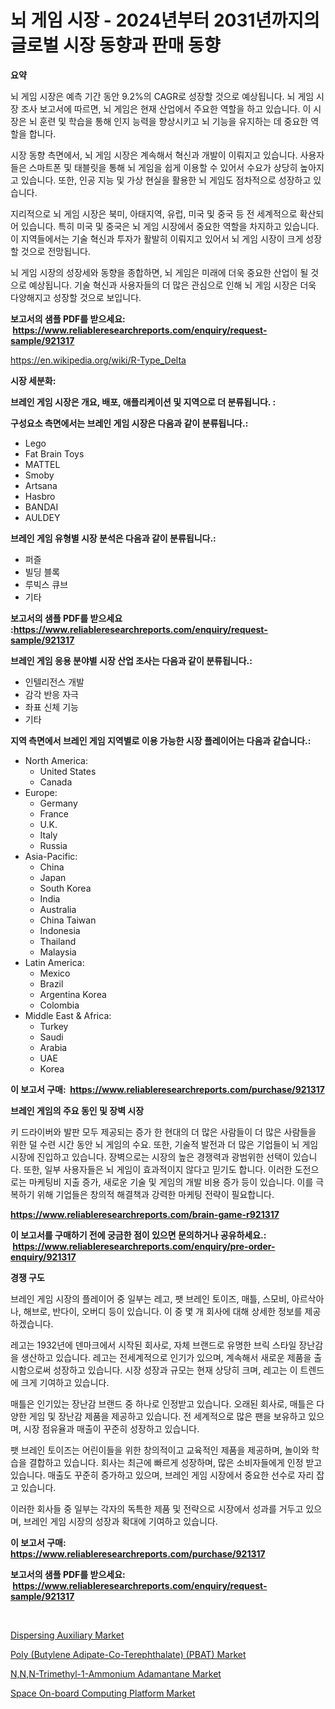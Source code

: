 <p><h1>뇌 게임 시장 - 2024년부터 2031년까지의 글로벌 시장 동향과 판매 동향</h1></p><p><strong>요약</strong></p>
<p><p>뇌 게임 시장은 예측 기간 동안 9.2%의 CAGR로 성장할 것으로 예상됩니다. 뇌 게임 시장 조사 보고서에 따르면, 뇌 게임은 현재 산업에서 주요한 역할을 하고 있습니다. 이 시장은 뇌 훈련 및 학습을 통해 인지 능력을 향상시키고 뇌 기능을 유지하는 데 중요한 역할을 합니다.</p><p>시장 동향 측면에서, 뇌 게임 시장은 계속해서 혁신과 개발이 이뤄지고 있습니다. 사용자들은 스마트폰 및 태블릿을 통해 뇌 게임을 쉽게 이용할 수 있어서 수요가 상당히 높아지고 있습니다. 또한, 인공 지능 및 가상 현실을 활용한 뇌 게임도 점차적으로 성장하고 있습니다.</p><p>지리적으로 뇌 게임 시장은 북미, 아태지역, 유럽, 미국 및 중국 등 전 세계적으로 확산되어 있습니다. 특히 미국 및 중국은 뇌 게임 시장에서 중요한 역할을 차지하고 있습니다. 이 지역들에서는 기술 혁신과 투자가 활발히 이뤄지고 있어서 뇌 게임 시장이 크게 성장할 것으로 전망됩니다.</p><p>뇌 게임 시장의 성장세와 동향을 종합하면, 뇌 게임은 미래에 더욱 중요한 산업이 될 것으로 예상됩니다. 기술 혁신과 사용자들의 더 많은 관심으로 인해 뇌 게임 시장은 더욱 다양해지고 성장할 것으로 보입니다.</p></p>
<p><strong>보고서의 샘플 PDF를 받으세요: &nbsp;<a href="https://www.reliableresearchreports.com/enquiry/request-sample/921317">https://www.reliableresearchreports.com/enquiry/request-sample/921317</a></strong></p>
<p><a href="https://en.wikipedia.org/wiki/R-Type_Delta">https://en.wikipedia.org/wiki/R-Type_Delta</a></p>
<p><strong>시장 세분화:</strong></p>
<p><strong> 브레인 게임 시장은 개요, 배포, 애플리케이션 및 지역으로 더 분류됩니다. :</strong></p>
<p><strong>구성요소 측면에서는 브레인 게임 시장은 다음과 같이 분류됩니다.:</strong></p>
<p><ul><li>Lego</li><li>Fat Brain Toys</li><li>MATTEL</li><li>Smoby</li><li>Artsana</li><li>Hasbro</li><li>BANDAI</li><li>AULDEY</li></ul></p>
<p><strong> 브레인 게임 유형별 시장 분석은 다음과 같이 분류됩니다.:</strong></p>
<p><ul><li>퍼즐</li><li>빌딩 블록</li><li>루빅스 큐브</li><li>기타</li></ul></p>
<p><strong>보고서의 샘플 PDF를 받으세요 :<a href="https://www.reliableresearchreports.com/enquiry/request-sample/921317">https://www.reliableresearchreports.com/enquiry/request-sample/921317</a></strong></p>
<p><strong> 브레인 게임 응용 분야별 시장 산업 조사는 다음과 같이 분류됩니다.:</strong></p>
<p><ul><li>인텔리전스 개발</li><li>감각 반응 자극</li><li>좌표 신체 기능</li><li>기타</li></ul></p>
<p><strong>지역 측면에서 브레인 게임 지역별로 이용 가능한 시장 플레이어는 다음과 같습니다.:</strong></p>
<p><ul>
    <li>
        North America:
        <ul>
            <li>United States</li>
            <li>Canada</li>
        </ul>
    </li>
    <li>
        Europe:
        <ul>
            <li>Germany</li>
            <li>France</li>
            <li>U.K.</li>
            <li>Italy</li>
            <li>Russia</li>
        </ul>
    </li>
    <li>
        Asia-Pacific:
        <ul>
            <li>China</li>
            <li>Japan</li>
            <li>South Korea</li>
            <li>India</li>
            <li>Australia</li>
            <li>China Taiwan</li>
            <li>Indonesia</li>
            <li>Thailand</li>
            <li>Malaysia</li>
        </ul>
    </li>
    <li>
        Latin America:
        <ul>
            <li>Mexico</li>
            <li>Brazil</li>
            <li>Argentina Korea</li>
            <li>Colombia</li>
        </ul>
    </li>
    <li>
        Middle East & Africa:
        <ul>
            <li>Turkey</li>
            <li>Saudi</li>
            <li>Arabia</li>
            <li>UAE</li>
            <li>Korea</li>
        </ul>
    </li>
    </ul></p>
<p><strong>이 보고서 구매: &nbsp;<a href="https://www.reliableresearchreports.com/purchase/921317">https://www.reliableresearchreports.com/purchase/921317</a></strong></p>
<p><strong>브레인 게임의 주요 동인 및 장벽 시장</strong></p>
<p><p>키 드라이버와 발판 모두 제공되는 증가 한 현대의 더 많은 사람들이 더 많은 사람들을 위한 덜 수련 시간 동안 뇌 게임의 수요. 또한, 기술적 발전과 더 많은 기업들이 뇌 게임 시장에 진입하고 있습니다. 장벽으로는 시장의 높은 경쟁력과 광범위한 선택이 있습니다. 또한, 일부 사용자들은 뇌 게임이 효과적이지 않다고 믿기도 합니다. 이러한 도전으로는 마케팅비 지출 증가, 새로운 기술 및 게임의 개발 비용 증가 등이 있습니다. 이를 극복하기 위해 기업들은 창의적 해결책과 강력한 마케팅 전략이 필요합니다.</p></p>
<p><strong><a href="https://www.reliableresearchreports.com/brain-game-r921317">https://www.reliableresearchreports.com/brain-game-r921317</a></strong></p>
<p><strong>이 보고서를 구매하기 전에 궁금한 점이 있으면 문의하거나 공유하세요.: &nbsp;<a href="https://www.reliableresearchreports.com/enquiry/pre-order-enquiry/921317">https://www.reliableresearchreports.com/enquiry/pre-order-enquiry/921317</a></strong></p>
<p><strong>경쟁 구도</strong></p>
<p><p>브레인 게임 시장의 플레이어 중 일부는 레고, 팻 브레인 토이즈, 매틀, 스모비, 아르삭아나, 해브로, 반다이, 오버디 등이 있습니다. 이 중 몇 개 회사에 대해 상세한 정보를 제공하겠습니다.</p><p>레고는 1932년에 덴마크에서 시작된 회사로, 자체 브랜드로 유명한 브릭 스타일 장난감을 생산하고 있습니다. 레고는 전세계적으로 인기가 있으며, 계속해서 새로운 제품을 출시함으로써 성장하고 있습니다. 시장 성장과 규모는 현재 상당히 크며, 레고는 이 트렌드에 크게 기여하고 있습니다.</p><p>매틀은 인기있는 장난감 브랜드 중 하나로 인정받고 있습니다. 오래된 회사로, 매틀은 다양한 게임 및 장난감 제품을 제공하고 있습니다. 전 세계적으로 많은 팬을 보유하고 있으며, 시장 점유율과 매출이 꾸준히 성장하고 있습니다.</p><p>팻 브레인 토이즈는 어린이들을 위한 창의적이고 교육적인 제품을 제공하며, 놀이와 학습을 결합하고 있습니다. 회사는 최근에 빠르게 성장하며, 많은 소비자들에게 인정 받고 있습니다. 매출도 꾸준히 증가하고 있으며, 브레인 게임 시장에서 중요한 선수로 자리 잡고 있습니다.</p><p>이러한 회사들 중 일부는 각자의 독특한 제품 및 전략으로 시장에서 성과를 거두고 있으며, 브레인 게임 시장의 성장과 확대에 기여하고 있습니다.</p></p>
<p><strong>이 보고서 구매: &nbsp; <a href="https://www.reliableresearchreports.com/purchase/921317">https://www.reliableresearchreports.com/purchase/921317</a></strong></p>
<p><strong>보고서의 샘플 PDF를 받으세요: &nbsp;<a href="https://www.reliableresearchreports.com/enquiry/request-sample/921317">https://www.reliableresearchreports.com/enquiry/request-sample/921317</a></strong><strong></strong></p>
<p>&nbsp;</p>
<p><p><a href="https://medium.com/@samantha.welch56767/dispersing-auxiliary-market-a-global-and-regional-analysis-focus-on-end-user-product-and-cf1648d8d104">Dispersing Auxiliary Market</a></p><p><a href="https://github.com/fxdvmliw90/Market-Research-Report-List-1/blob/main/poly-butylene-adipate-co-terephthalate-pbat-market.md">Poly (Butylene Adipate-Co-Terephthalate) (PBAT) Market</a></p><p><a href="https://github.com/BryanLittlebXfbG/Market-Research-Report-List-1/blob/main/nnn-trimethyl-1-ammonium-adamantane-market.md">N,N,N-Trimethyl-1-Ammonium Adamantane Market</a></p><p><a href="https://medium.com/@marcoshoppe2023/space-on-board-computing-platform-market-size-by-type-low-earth-orbit-leo-medium-earth-orbit-de551ac3bb91">Space On-board Computing Platform Market</a></p></p>